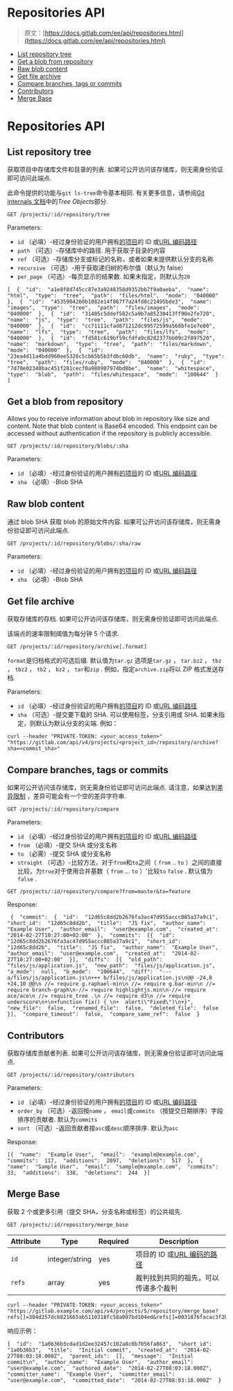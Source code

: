 # Repositories API

> 原文：[https://docs.gitlab.com/ee/api/repositories.html](https://docs.gitlab.com/ee/api/repositories.html)

*   [List repository tree](#list-repository-tree)
*   [Get a blob from repository](#get-a-blob-from-repository)
*   [Raw blob content](#raw-blob-content)
*   [Get file archive](#get-file-archive)
*   [Compare branches, tags or commits](#compare-branches-tags-or-commits)
*   [Contributors](#contributors)
*   [Merge Base](#merge-base)

# Repositories API[](#repositories-api "Permalink")

## List repository tree[](#list-repository-tree "Permalink")

获取项目中存储库文件和目录的列表. 如果可公开访问该存储库，则无需身份验证即可访问此端点.

此命令提供的功能与`git ls-tree`命令基本相同. 有关更多信息，请参阅[Git internals 文档](https://git-scm.com/book/en/v2/Git-Internals-Git-Objects/#_tree_objects)中的*Tree Objects*部分.

```
GET /projects/:id/repository/tree 
```

Parameters:

*   `id` （必填）-经过身份验证的用户拥有[的项目](README.html#namespaced-path-encoding)的 ID 或[URL 编码路径](README.html#namespaced-path-encoding)
*   `path` （可选）-存储库中的路径. 用于获取子目录的内容
*   `ref` （可选）-存储库分支或标记的名称，或者如果未提供默认分支的名称
*   `recursive` （可选）-用于获取递归树的布尔值（默认为 false）
*   `per_page` （可选）-每页显示的结果数. 如果未指定，则默认为`20`

```
[  {  "id":  "a1e8f8d745cc87e3a9248358d9352bb7f9a0aeba",  "name":  "html",  "type":  "tree",  "path":  "files/html",  "mode":  "040000"  },  {  "id":  "4535904260b1082e14f867f7a24fd8c21495bde3",  "name":  "images",  "type":  "tree",  "path":  "files/images",  "mode":  "040000"  },  {  "id":  "31405c5ddef582c5a9b7a85230413ff90e2fe720",  "name":  "js",  "type":  "tree",  "path":  "files/js",  "mode":  "040000"  },  {  "id":  "cc71111cfad871212dc99572599a568bfe1e7e00",  "name":  "lfs",  "type":  "tree",  "path":  "files/lfs",  "mode":  "040000"  },  {  "id":  "fd581c619bf59cfdfa9c8282377bb09c2f897520",  "name":  "markdown",  "type":  "tree",  "path":  "files/markdown",  "mode":  "040000"  },  {  "id":  "23ea4d11a4bdd960ee5320c5cb65b5b3fdbc60db",  "name":  "ruby",  "type":  "tree",  "path":  "files/ruby",  "mode":  "040000"  },  {  "id":  "7d70e02340bac451f281cecf0a980907974bd8be",  "name":  "whitespace",  "type":  "blob",  "path":  "files/whitespace",  "mode":  "100644"  }  ] 
```

## Get a blob from repository[](#get-a-blob-from-repository "Permalink")

Allows you to receive information about blob in repository like size and content. Note that blob content is Base64 encoded. This endpoint can be accessed without authentication if the repository is publicly accessible.

```
GET /projects/:id/repository/blobs/:sha 
```

Parameters:

*   `id` （必填）-经过身份验证的用户拥有[的项目](README.html#namespaced-path-encoding)的 ID 或[URL 编码路径](README.html#namespaced-path-encoding)
*   `sha` （必填）-Blob SHA

## Raw blob content[](#raw-blob-content "Permalink")

通过 blob SHA 获取 blob 的原始文件内容. 如果可公开访问该存储库，则无需身份验证即可访问此端点.

```
GET /projects/:id/repository/blobs/:sha/raw 
```

Parameters:

*   `id` （必填）-经过身份验证的用户拥有[的项目](README.html#namespaced-path-encoding)的 ID 或[URL 编码路径](README.html#namespaced-path-encoding)
*   `sha` （必填）-Blob SHA

## Get file archive[](#get-file-archive "Permalink")

获取存储库的存档. 如果可公开访问该存储库，则无需身份验证即可访问此端点.

该端点的速率限制阈值为每分钟 5 个请求.

```
GET /projects/:id/repository/archive[.format] 
```

`format`是归档格式的可选后缀. 默认值为`tar.gz` 选项是`tar.gz` ， `tar.bz2` ， `tbz` ， `tbz2` ， `tb2` ， `bz2` ， `tar`和`zip` . 例如，指定`archive.zip`将以 ZIP 格式发送存档.

Parameters:

*   `id` （必填）-经过身份验证的用户拥有[的项目](README.html#namespaced-path-encoding)的 ID 或[URL 编码路径](README.html#namespaced-path-encoding)
*   `sha` （可选）-提交要下载的 SHA. 可以使用标签，分支引用或 SHA. 如果未指定，则默认为默认分支的尖端. 例如：

```
curl --header "PRIVATE-TOKEN: <your_access_token>" "https://gitlab.com/api/v4/projects/<project_id>/repository/archive?sha=<commit_sha>" 
```

## Compare branches, tags or commits[](#compare-branches-tags-or-commits "Permalink")

如果可公开访问该存储库，则无需身份验证即可访问此端点. 请注意，如果达到[差异限制](../development/diffs.html#diff-limits) ，差异可能会有一个空的差异字符串.

```
GET /projects/:id/repository/compare 
```

Parameters:

*   `id` （必填）-经过身份验证的用户拥有[的项目](README.html#namespaced-path-encoding)的 ID 或[URL 编码路径](README.html#namespaced-path-encoding)
*   `from` （必填）-提交 SHA 或分支名称
*   `to` （必需）-提交 SHA 或分支名称
*   `straight` （可选）-比较方法，对于`from`和`to`之间（ `from` .. `to` ）之间的直接比较，为`true`对于使用合并基数（ `from` ... `to` ）'比较`to` `false` . 默认值为`false` .

```
GET /projects/:id/repository/compare?from=master&to=feature 
```

Response:

```
 {  "commit":  {  "id":  "12d65c8dd2b2676fa3ac47d955accc085a37a9c1",  "short_id":  "12d65c8dd2b",  "title":  "JS fix",  "author_name":  "Example User",  "author_email":  "user@example.com",  "created_at":  "2014-02-27T10:27:00+02:00"  },  "commits":  [{  "id":  "12d65c8dd2b2676fa3ac47d955accc085a37a9c1",  "short_id":  "12d65c8dd2b",  "title":  "JS fix",  "author_name":  "Example User",  "author_email":  "user@example.com",  "created_at":  "2014-02-27T10:27:00+02:00"  }],  "diffs":  [{  "old_path":  "files/js/application.js",  "new_path":  "files/js/application.js",  "a_mode":  null,  "b_mode":  "100644",  "diff":  "--- a/files/js/application.js\n+++ b/files/js/application.js\n@@ -24,8 +24,10 @@\n //= require g.raphael-min\n //= require g.bar-min\n //= require branch-graph\n-//= require highlightjs.min\n-//= require ace/ace\n //= require_tree .\n //= require d3\n //= require underscore\n+\n+function fix() { \n+  alert(\"Fixed\")\n+}",  "new_file":  false,  "renamed_file":  false,  "deleted_file":  false  }],  "compare_timeout":  false,  "compare_same_ref":  false  } 
```

## Contributors[](#contributors "Permalink")

获取存储库贡献者列表. 如果可公开访问该存储库，则无需身份验证即可访问此端点.

```
GET /projects/:id/repository/contributors 
```

Parameters:

*   `id` （必填）-经过身份验证的用户拥有[的项目](README.html#namespaced-path-encoding)的 ID 或[URL 编码路径](README.html#namespaced-path-encoding)
*   `order_by` （可选）-返回按`name` ， `email`或`commits` （按提交日期排序）字段排序的贡献者. 默认为`commits`
*   `sort` （可选）-返回贡献者按`asc`或`desc`顺序排序. 默认为`asc`

Response:

```
[{  "name":  "Example User",  "email":  "example@example.com",  "commits":  117,  "additions":  2097,  "deletions":  517  },  {  "name":  "Sample User",  "email":  "sample@example.com",  "commits":  33,  "additions":  338,  "deletions":  244  }] 
```

## Merge Base[](#merge-base "Permalink")

获取 2 个或更多引用（提交 SHA，分支名称或标签）的公共祖先.

```
GET /projects/:id/repository/merge_base 
```

| Attribute | Type | Required | Description |
| --- | --- | --- | --- |
| `id` | integer/string | yes | 项目的 ID 或[URL 编码的路径](README.html#namespaced-path-encoding) |
| `refs` | array | yes | 裁判找到共同的祖先，可以传递多个裁判 |

```
curl --header "PRIVATE-TOKEN: <your_access_token>" "https://gitlab.example.com/api/v4/projects/5/repository/merge_base?refs[]=304d257dcb821665ab5110318fc58a007bd104ed&refs[]=0031876facac3f2b2702a0e53a26e89939a42209" 
```

响应示例：

```
{  "id":  "1a0b36b3cdad1d2ee32457c102a8c0b7056fa863",  "short_id":  "1a0b36b3",  "title":  "Initial commit",  "created_at":  "2014-02-27T08:03:18.000Z",  "parent_ids":  [],  "message":  "Initial commit\n",  "author_name":  "Example User",  "author_email":  "user@example.com",  "authored_date":  "2014-02-27T08:03:18.000Z",  "committer_name":  "Example User",  "committer_email":  "user@example.com",  "committed_date":  "2014-02-27T08:03:18.000Z"  } 
```